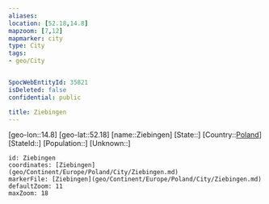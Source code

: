 ```yaml
---
aliases: 
location: [52.18,14.8]
mapzoom: [7,12] 
mapmarker: city 
type: City
tags:
- geo/City


SpocWebEntityId: 35821
isDeleted: false
confidential: public

title: Ziebingen
---
```

[geo-lon::14.8]
[geo-lat::52.18]
[name::Ziebingen]
[State::]
[Country::[Poland](geo/Continent/Europe/Poland.md)]
[StateId::]
[Population::]
[Unknown::]


```leaflet
id: Ziebingen
coordinates: [Ziebingen](geo/Continent/Europe/Poland/City/Ziebingen.md)
markerFile: [Ziebingen](geo/Continent/Europe/Poland/City/Ziebingen.md)
defaultZoom: 11 
maxZoom: 18
```



